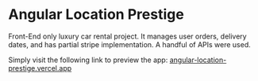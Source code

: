 # Angular Location Prestige

Front-End only luxury car rental project. It manages user orders, delivery dates, and has partial stripe implementation. A handful of APIs were used.

Simply visit the following link to preview the app: [angular-location-prestige.vercel.app](angular-location-prestige.vercel.app)

